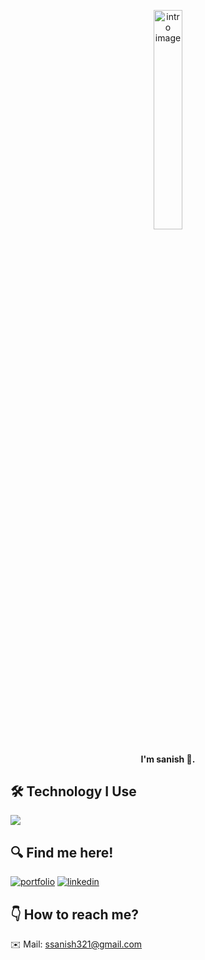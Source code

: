 <p align="center">
    <picture>
        <source media="(prefers-color-scheme: dark)" srcset="intro-dark.gif">
        <source media="(prefers-color-scheme: light)" srcset="intro-light.gif">
        <img width="30%" src="intro-light.gif" alt="intro image" />
    </picture>
</p>
  

<h4 align="center">I'm sanish 👋.</h4>

## 🛠 Technology I Use
<div align="left">
  <img src="https://skillicons.dev/icons?i=python,java,php,js,html,css,dotnet,django,flask,laravel,nodejs,react,mysql,mongodb,git,github" />
</div>

## 🔍 Find me here!
[![portfolio](https://img.shields.io/badge/my_portfolio-000?style=for-the-badge&logo=ko-fi&logoColor=white)](https://sanishrestha.com.np/)
[![linkedin](https://img.shields.io/badge/linkedin-0A66C2?style=for-the-badge&logo=linkedin&logoColor=white)](https://www.linkedin.com/in/sanishrestha/)
## 👇 How to reach me?
✉️ Mail: ssanish321@gmail.com
</body>
</html>
